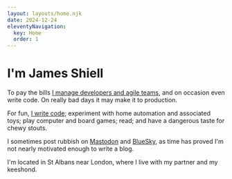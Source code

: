 ```yaml
---
layout: layouts/home.njk
date: 2024-12-24
eleventyNavigation:
  key: Home
  order: 1
---
```


# I'm James Shiell

To pay the bills [I manage developers and agile teams](https://www.linkedin.com/in/james-shiell/), and on occasion even write code. On really bad days it may make it to production.

For fun, [I write code](https://github.com/jshiell); experiment with home automation and associated toys; play computer and board games; read; and have a dangerous taste for chewy stouts. 

I sometimes post rubbish on  [Mastodon](https://indieweb.social/@jsh) and [BlueSky](https://bsky.app/profile/infernus.org), as time has proved I'm not nearly motivated enough to write a blog.

I'm located in St Albans near London, where I live with my partner and my keeshond.
